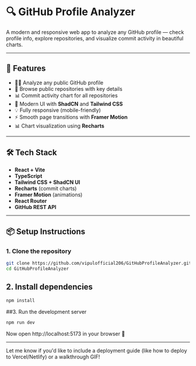 # 🔍 GitHub Profile Analyzer

A modern and responsive web app to analyze any GitHub profile — check profile info, explore repositories, and visualize commit activity in beautiful charts.

---

## 🌟 Features

- 🧑‍💻 Analyze any public GitHub profile
- 📁 Browse public repositories with key details
- 📊 Commit activity chart for all repositories
- 🎨 Modern UI with **ShadCN** and **Tailwind CSS**
- 💡 Fully responsive (mobile-friendly)
- ⚡ Smooth page transitions with **Framer Motion**
- 📊 Chart visualization using **Recharts**

---

## 🛠️ Tech Stack

- **React + Vite**
- **TypeScript**
- **Tailwind CSS + ShadCN UI**
- **Recharts** (commit charts)
- **Framer Motion** (animations)
- **React Router**
- **GitHub REST API**

---

## 📦 Setup Instructions

### 1. Clone the repository

```bash
git clone https://github.com/vipulofficial206/GitHubProfileAnalyzer.git
cd GitHubProfileAnalyzer
```

## 2. Install dependencies
```bash
npm install
```
##3. Run the development server
```bash
npm run dev
```
Now open http://localhost:5173 in your browser 🚀


---

Let me know if you'd like to include a deployment guide (like how to deploy to Vercel/Netlify) or a walkthrough GIF!
